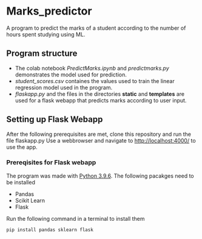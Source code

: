 # Marks_predictor
A program to predict the marks of a student according to the number of hours spent studying using ML.

## Program structure
- The colab notebook *PredictMarks.ipynb* and *predictmarks.py* demonstrates the model used for prediction.
- *student_scores.csv* containes the values used to train the linear regression model used in the program.
- *flaskapp.py* and the files in the directories **static** and **templates** are used for a flask webapp that predicts marks according to user input.

## Setting up Flask Webapp
After the following prerequisites are met, clone this repository and run the file flaskapp.py 
Use a webbrowser and navigate to [http://localhost:4000/](http://localhost:4000/) to use the app.

### Prereqisites for Flask webapp
The program was made with [Python 3.9.6](https://www.python.org/downloads).
The following pacakges need to be installed

- Pandas
- Scikit Learn
- Flask

Run the following command in a terminal to install them
```
pip install pandas sklearn flask
```
